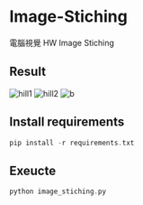 # Image-Stiching 

電腦視覺 HW Image Stiching <br>
## Result
![hill1](https://user-images.githubusercontent.com/49235533/210210352-85dd2661-7d4d-46f6-bfdd-55b3a2694fdd.JPG)
![hill2](https://user-images.githubusercontent.com/49235533/210210361-e137fcbf-fbe2-4159-9ce2-2b3d715fbb9b.JPG)
![b](https://user-images.githubusercontent.com/49235533/210210376-2b9771ef-15fc-4773-9804-c5349f6ee3ef.jpg)

## Install requirements
```C
pip install -r requirements.txt
```

## Exeucte
```C
python image_stiching.py
```
